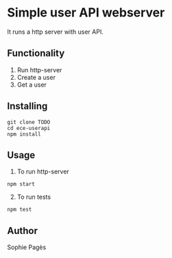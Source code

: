 # Simple user API webserver

It runs a http server with user API.

## Functionality

1. Run http-server
2. Create a user
3. Get a user

## Installing

```
git clone TODO
cd ece-userapi
npm install
```

## Usage 

1. To run http-server

```
npm start
```

2. To run tests

```
npm test
```

## Author

Sophie Pagès

